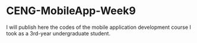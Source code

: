 # CENG-MobileApp-Week9
I will publish here the codes of the mobile application development course I took as a 3rd-year undergraduate student.
